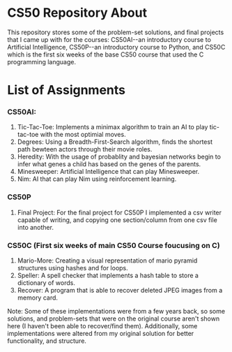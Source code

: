 # CS50 Repository About

This repository stores some of the problem-set solutions, and final projects that I came up with for the courses: CS50AI--an introductory course to Artificial Intelligence, CS50P--an introductory course to Python, and CS50C which is the first six weeks of the base CS50 course that used the C programming language.

# List of Assignments

### CS50AI:

1. Tic-Tac-Toe: Implements a minimax algorithm to train an AI to play tic-tac-toe with the most optimial moves.
2. Degrees: Using a Breadth-First-Search algorithm, finds the shortest path bewteen actors through their movie roles.
3. Heredity: With the usage of probablity and bayesian networks begin to infer what genes a child has based on the genes of the parents.
4. Minesweeper: Artificial Intelligence that can play Minesweeper.
5. Nim: AI that can play Nim using reinforcement learning.

### CS50P

1. Final Project: For the final project for CS50P I implemented a csv writer capable of writing, and copying one section/column from one csv file into another.

### CS50C (First six weeks of main CS50 Course foucusing on C)

1. Mario-More: Creating a visual representation of mario pyramid structures using hashes and for loops.
2. Speller: A spell checker that implements a hash table to store a dictionary of words.
3. Recover: A program that is able to recover deleted JPEG images from a memory card.

Note: Some of these implementations were from a few years back, so some solutions, and problem-sets that were on the original course aren't shown here (I haven't been able to recover/find them). Additionally, some implementations were altered from my original solution for better functionality, and structure.
